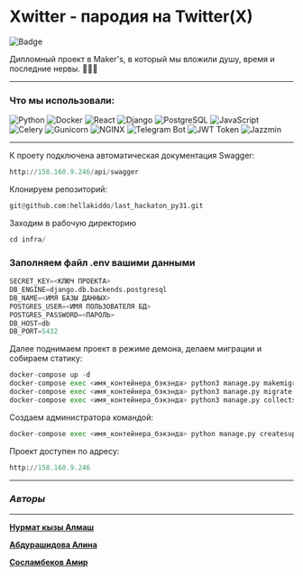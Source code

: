 
# Xwitter - пародия на Twitter(X)

![Badge](https://github.com/hellakiddo/last_hackaton_py31/actions/workflows/last_workflow.yml/badge.svg)

Дипломный проект в Maker's, в который мы вложили душу, время и последние нервы. 🥰🥰🥰

---

### Что мы использовали:


![Python](https://img.shields.io/badge/python-%233776AB.svg?style=for-the-badge&logo=python&logoColor=white)
![Docker](https://img.shields.io/badge/docker-%232496ED.svg?style=for-the-badge&logo=docker&logoColor=white)
![React](https://img.shields.io/badge/react-%2361DAFB.svg?style=for-the-badge&logo=react&logoColor=white)
![Django](https://img.shields.io/badge/django-%23092E20.svg?style=for-the-badge&logo=django&logoColor=white)
![PostgreSQL](https://img.shields.io/badge/postgresql-%23316192.svg?style=for-the-badge&logo=postgresql&logoColor=white)
![JavaScript](https://img.shields.io/badge/javascript-%23F7DF1E.svg?style=for-the-badge&logo=javascript&logoColor=black)
![Celery](https://img.shields.io/badge/celery-%234EA94B.svg?style=for-the-badge&logo=celery&logoColor=white)
![Gunicorn](https://img.shields.io/badge/gunicorn-%23566595.svg?style=for-the-badge&logo=gunicorn&logoColor=white)
![NGINX](https://img.shields.io/badge/nginx-%236946BE.svg?style=for-the-badge&logo=nginx&logoColor=white)
![Telegram Bot](https://img.shields.io/badge/telegram-%232CA5E0.svg?style=for-the-badge&logo=telegram&logoColor=white)
![JWT Token](https://img.shields.io/badge/jwt%20token-%233776AB.svg?style=for-the-badge&logo=jwt&logoColor=white)
![Jazzmin](https://img.shields.io/badge/jazzmin-%232496ED.svg?style=for-the-badge&logo=djangoproject&logoColor=white)

---

К проету подключена автоматическая документация Swagger:
```python
http://158.160.9.246/api/swagger
```

Клонируем репозиторий:
```python
git@github.com:hellakiddo/last_hackaton_py31.git
```
Заходим в рабочую директорию 
```python
cd infra/
```
### Заполняем файл .env вашими данными
```python
SECRET_KEY=<КЛЮЧ ПРОЕКТА>
DB_ENGINE=django.db.backends.postgresql
DB_NAME=<ИМЯ БАЗЫ ДАННЫХ>
POSTGRES_USER=<ИМЯ ПОЛЬЗОВАТЕЛЯ БД>
POSTGRES_PASSWORD=<ПАРОЛЬ>
DB_HOST=db
DB_PORT=5432
```
Далее поднимаем проект в режиме демона, делаем миграции и собираем статику:
```python
docker-compose up -d
docker-compose exec <имя_контейнера_бэкэнда> python3 manage.py makemigrations
docker-compose exec <имя_контейнера_бэкэнда> python3 manage.py migrate
docker-compose exec <имя_контейнера_бэкэнда> python3 manage.py collectstatic --noinput
```
Создаем администратора командой:
```python
docker-compose exec <имя_контейнера_бэкэнда> python manage.py createsuperuser
```
Проект доступен по адресу:
```python
http://158.160.9.246
```
---

### ***Авторы***

---

**[Нурмат кызы Алмаш](https://github.com/https://github.com/Mash556)**

**[Абдурашидова Алина](https://github.com/alinaabdurashidova)**

**[Сосламбеков Амир](https://github.com/hellakiddo)**